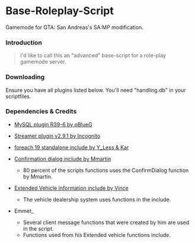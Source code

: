 # Base-Roleplay-Script
Gamemode for GTA: San Andreas's SA:MP modification.

### Introduction

> I'd like to call this an "advanced" base-script for a role-play gamemode server.

### Downloading

Ensure you have all plugins listed below. You'll need "handling.db" in your scriptfiles. 

### Dependencies & Credits

- [MySQL plugin R39-6 by pBlueG](https://github.com/pBlueG/SA-MP-MySQL/releases/tag/R39-6)

- [Streamer plugin v2.9.1 by Incognito](https://github.com/samp-incognito/samp-streamer-plugin/releases)
- [foreach 19 standalone include by Y_Less & Kar](http://forum.sa-mp.com/showthread.php?t=570868)

- [Confirmation dialog include by Mmartin](http://forum.sa-mp.com/showthread.php?t=566613)
	- 80 percent of the scripts functions uses the ConfirmDialog function by Mmartin.

- [Extended Vehicle Information include by Vince](http://forum.sa-mp.com/showthread.php?t=438678)
	- The vehicle dealership system uses functions in the include.

- Emmet_ 
	- Several client message functions that were created by him are used in the script.
	- Functions used from his Extended vehicle functions include.

